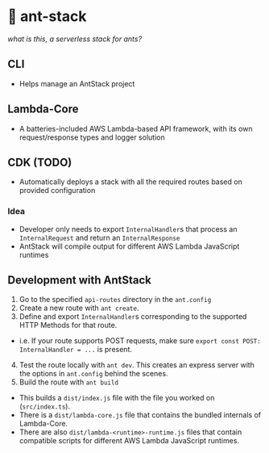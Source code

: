 # 🐜 ant-stack

_what is this, a serverless stack for ants?_

## CLI

- Helps manage an AntStack project

## Lambda-Core

- A batteries-included AWS Lambda-based API framework, with its own request/response types and
  logger solution

## CDK (TODO)

- Automatically deploys a stack with all the required routes based on provided configuration

### Idea

- Developer only needs to export `InternalHandler`s that process an `InternalRequest` and return an `InternalResponse`
- AntStack will compile output for different AWS Lambda JavaScript runtimes

## Development with AntStack

1. Go to the specified `api-routes` directory in the `ant.config`
2. Create a new route with `ant create`.
3. Define and export `InternalHandler`s corresponding to the supported HTTP Methods for that route.

- i.e. If your route supports POST requests, make sure `export const POST: InternalHandler = ...` is present.

4. Test the route locally with `ant dev`.
   This creates an express server with the options in `ant.config` behind the scenes.
5. Build the route with `ant build`

- This builds a `dist/index.js` file with the file you worked on (`src/index.ts`).
- There is a `dist/lambda-core.js` file that contains the bundled internals of Lambda-Core.
- There are also `dist/lambda-<runtime>-runtime.js` files that contain compatible scripts for different AWS Lambda JavaScript runtimes.
